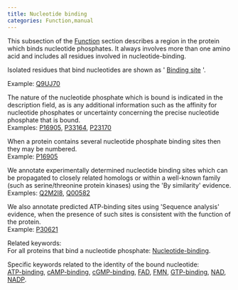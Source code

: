 ```yaml
---
title: Nucleotide binding
categories: Function,manual
---
```


This subsection of the [Function](http://www.uniprot.org/help/function%5Fsection) section describes a region in the protein which binds nucleotide phosphates. It always involves more than one amino acid and includes all residues involved in nucleotide-binding.

Isolated residues that bind nucleotides are shown as ' [Binding site](https://www.uniprot.org/help/binding) '.

Example: [Q9UJ70](https://www.uniprot.org/uniprotkb/Q9UJ70#function)

The nature of the nucleotide phosphate which is bound is indicated in the description field, as is any additional information such as the affinity for nucleotide phosphates or uncertainty concerning the precise nucleotide phosphate that is bound.  
Examples: [P16905](https://www.uniprot.org/uniprotkb/P16905#function), [P33164](https://www.uniprot.org/uniprotkb/P33164#function), [P23170](https://www.uniprot.org/uniprotkb/P23170#function)

When a protein contains several nucleotide phosphate binding sites then they may be numbered.  
Example: [P16905](https://www.uniprot.org/uniprotkb/P16905#function)

We annotate experimentally determined nucleotide binding sites which can be propagated to closely related homologs or within a well-known family (such as serine/threonine protein kinases) using the 'By similarity' evidence.  
Examples: [Q2M2I8](https://www.uniprot.org/uniprotkb/Q2M2I8#function), [Q00582](https://www.uniprot.org/uniprotkb/Q00582#function)

We also annotate predicted ATP-binding sites using 'Sequence analysis' evidence, when the presence of such sites is consistent with the function of the protein.  
Example: [P30621](https://www.uniprot.org/uniprotkb/P30621#function)

Related keywords:  
For all proteins that bind a nucleotide phosphate: [Nucleotide-binding](http://www.uniprot.org/keywords/547).

Specific keywords related to the identity of the bound nucleotide:  
[ATP-binding](http://www.uniprot.org/keywords/67), [cAMP-binding](http://www.uniprot.org/keywords/116), [cGMP-binding](http://www.uniprot.org/keywords/142), [FAD](http://www.uniprot.org/keywords/274), [FMN](http://www.uniprot.org/keywords/288), [GTP-binding](http://www.uniprot.org/keywords/342), [NAD](http://www.uniprot.org/keywords/520), [NADP](http://www.uniprot.org/keywords/521).
